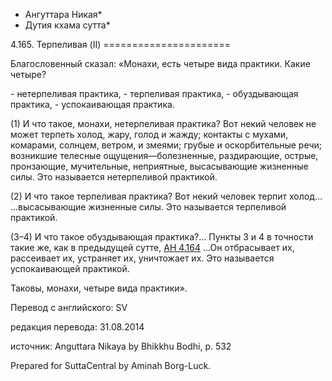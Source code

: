 * Ангуттара Никая*
* Дутия кхама сутта*

4\.165\. Терпеливая \(II\)
\=\=\=\=\=\=\=\=\=\=\=\=\=\=\=\=\=\=\=\=\=\=

Благословенный сказал: «Монахи, есть четыре вида практики\. Какие четыре?

\- нетерпеливая практика,
\- терпеливая практика,
\- обуздывающая практика,
\- успокаивающая практика\.

\(1\) И что такое, монахи, нетерпеливая практика? Вот некий человек не может терпеть холод, жару, голод и жажду; контакты с мухами, комарами, солнцем, ветром, и змеями; грубые и оскорбительные речи; возникшие телесные ощущения—болезненные, раздирающие, острые, пронзающие, мучительные, неприятные, высасывающие жизненные силы\. Это называется нетерпеливой практикой\.

\(2\) И что такое терпеливая практика? Вот некий человек терпит холод… …высасывающие жизненные силы\. Это называется терпеливой практикой\.

\(3–4\) И что такое обуздывающая практика?… Пункты 3 и 4 в точности такие же, как в предыдущей сутте, [АН 4\.164](/an4\.164/ru/sv) …Он отбрасывает их, рассеивает их, устраняет их, уничтожает их\. Это называется успокаивающей практикой\.

Таковы, монахи, четыре вида практики»\.

Перевод с английского: SV

редакция перевода: 31\.08\.2014

источник: Anguttara Nikaya by Bhikkhu Bodhi, p\. 532

Prepared for SuttaCentral by Aminah Borg\-Luck\.